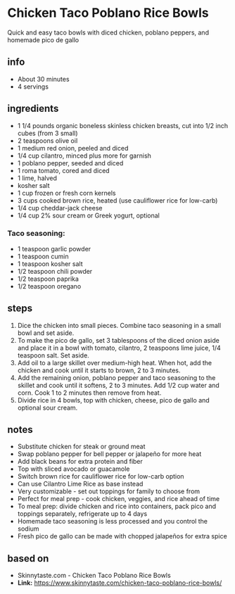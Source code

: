 # Chicken Taco Poblano Rice Bowls
Quick and easy taco bowls with diced chicken, poblano peppers, and homemade pico de gallo

## info  
* About 30 minutes  
* 4 servings  

## ingredients
* 1 1/4 pounds organic boneless skinless chicken breasts, cut into 1/2 inch cubes (from 3 small)
* 2 teaspoons olive oil
* 1 medium red onion, peeled and diced
* 1/4 cup cilantro, minced plus more for garnish
* 1 poblano pepper, seeded and diced
* 1 roma tomato, cored and diced
* 1 lime, halved
* kosher salt
* 1 cup frozen or fresh corn kernels
* 3 cups cooked brown rice, heated (use cauliflower rice for low-carb)
* 1/4 cup cheddar-jack cheese
* 1/4 cup 2% sour cream or Greek yogurt, optional

### Taco seasoning:
* 1 teaspoon garlic powder
* 1 teaspoon cumin
* 1 teaspoon kosher salt
* 1/2 teaspoon chili powder
* 1/2 teaspoon paprika
* 1/2 teaspoon oregano

## steps  
1. Dice the chicken into small pieces. Combine taco seasoning in a small bowl and set aside.
2. To make the pico de gallo, set 3 tablespoons of the diced onion aside and place it in a bowl with tomato, cilantro, 2 teaspoons lime juice, 1/4 teaspoon salt. Set aside.
3. Add oil to a large skillet over medium-high heat. When hot, add the chicken and cook until it starts to brown, 2 to 3 minutes.
4. Add the remaining onion, poblano pepper and taco seasoning to the skillet and cook until it softens, 2 to 3 minutes. Add 1/2 cup water and corn. Cook 1 to 2 minutes then remove from heat.
5. Divide rice in 4 bowls, top with chicken, cheese, pico de gallo and optional sour cream.

## notes  
* Substitute chicken for steak or ground meat
* Swap poblano pepper for bell pepper or jalapeño for more heat
* Add black beans for extra protein and fiber
* Top with sliced avocado or guacamole
* Switch brown rice for cauliflower rice for low-carb option
* Can use Cilantro Lime Rice as base instead
* Very customizable - set out toppings for family to choose from
* Perfect for meal prep - cook chicken, veggies, and rice ahead of time
* To meal prep: divide chicken and rice into containers, pack pico and toppings separately, refrigerate up to 4 days
* Homemade taco seasoning is less processed and you control the sodium
* Fresh pico de gallo can be made with chopped jalapeños for extra spice

## based on  
* Skinnytaste.com - Chicken Taco Poblano Rice Bowls
* **Link:** https://www.skinnytaste.com/chicken-taco-poblano-rice-bowls/